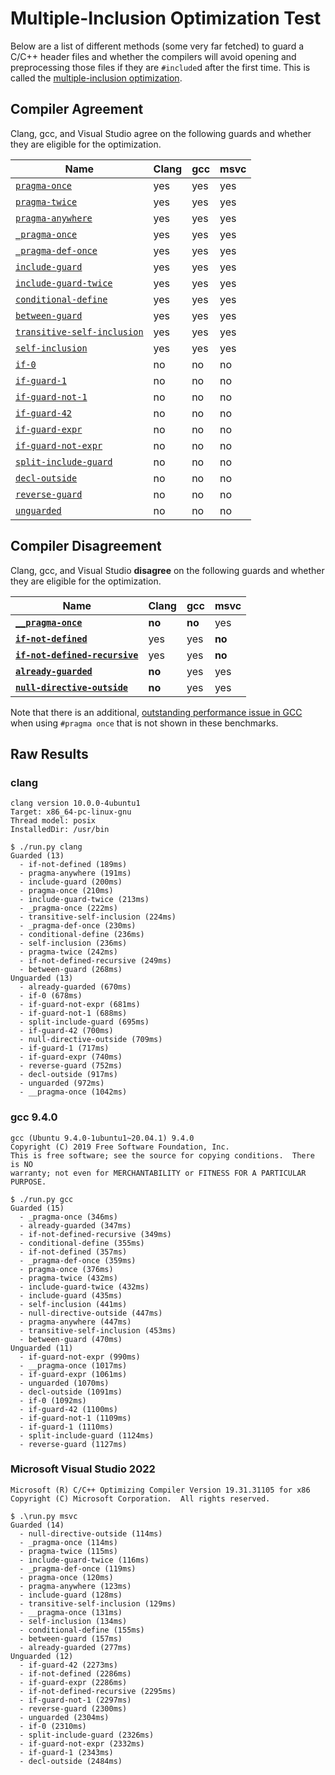# Multiple-Inclusion Optimization Test

Below are a list of different methods (some very far fetched) to guard a C/C++
header files and whether the compilers will avoid opening and preprocessing
those files if they are `#include`d after the first time.  This is called
the [multiple-inclusion optimization](https://gcc.gnu.org/onlinedocs/cppinternals/Guard-Macros.html).

## Compiler Agreement

Clang, gcc, and Visual Studio agree on the following guards and whether they
are eligible for the optimization.

| Name                                                                | Clang | gcc | msvc |
| ------------------------------------------------------------------- | ----- | --- | ---- |
| [`pragma-once`](guards/pragma-once)                                 | yes   | yes | yes  |
| [`pragma-twice`](guards/pragma-twice)                               | yes   | yes | yes  |
| [`pragma-anywhere`](guards/pragma-anywhere)                         | yes   | yes | yes  |
| [`_pragma-once`](guards/_pragma-once)                               | yes   | yes | yes  |
| [`_pragma-def-once`](guards/_pragma-def-once)                       | yes   | yes | yes  |
| [`include-guard`](guards/include-guard)                             | yes   | yes | yes  |
| [`include-guard-twice`](guards/include-guard-twice)                 | yes   | yes | yes  |
| [`conditional-define`](guards/conditional-define)                   | yes   | yes | yes  |
| [`between-guard`](guards/between-guard)                             | yes   | yes | yes  |
| [`transitive-self-inclusion`](guards/transitive-self-inclusion)     | yes   | yes | yes  |
| [`self-inclusion`](guards/self-inclusion)                           | yes   | yes | yes  |
| [`if-0`](guards/if-0)                                               | no    | no  | no   |
| [`if-guard-1`](guards/if-guard-1)                                   | no    | no  | no   |
| [`if-guard-not-1`](guards/if-guard-not-1)                           | no    | no  | no   |
| [`if-guard-42`](guards/if-guard-42)                                 | no    | no  | no   |
| [`if-guard-expr`](guards/if-guard-expr)                             | no    | no  | no   |
| [`if-guard-not-expr`](guards/if-guard-not-expr)                     | no    | no  | no   |
| [`split-include-guard`](guards/split-include-guard)                 | no    | no  | no   |
| [`decl-outside`](guards/decl-outside)                               | no    | no  | no   |
| [`reverse-guard`](guards/reverse-guard)                             | no    | no  | no   |
| [`unguarded`](guards/unguarded)                                     | no    | no  | no   |

## Compiler Disagreement


Clang, gcc, and Visual Studio **disagree** on the following guards and whether
they are eligible for the optimization.

| Name                                                                | Clang  | gcc    | msvc   |
| ------------------------------------------------------------------- | ------ | ------ | ------ |
| [**`__pragma-once`**](guards/__pragma-once)                         | **no** | **no** |   yes  |
| [**`if-not-defined`**](guards/if-not-defined)                       |   yes  |   yes  | **no** |
| [**`if-not-defined-recursive`**](guards/if-not-defined-recursive)   |   yes  |   yes  | **no** |
| [**`already-guarded`**](guards/already-guarded)                     | **no** |   yes  |   yes  |
| [**`null-directive-outside`**](guards/null-directive-outside)       | **no** |   yes  |   yes  |

Note that there is an additional,
[outstanding performance issue in GCC](https://gcc.gnu.org/bugzilla/show_bug.cgi?id=58770)
when using `#pragma once` that is not shown in these benchmarks.

## Raw Results

### clang

```$ clang --version
clang version 10.0.0-4ubuntu1
Target: x86_64-pc-linux-gnu
Thread model: posix
InstalledDir: /usr/bin

$ ./run.py clang
Guarded (13)
  - if-not-defined (189ms)
  - pragma-anywhere (191ms)
  - include-guard (200ms)
  - pragma-once (210ms)
  - include-guard-twice (213ms)
  - _pragma-once (222ms)
  - transitive-self-inclusion (224ms)
  - _pragma-def-once (230ms)
  - conditional-define (236ms)
  - self-inclusion (236ms)
  - pragma-twice (242ms)
  - if-not-defined-recursive (249ms)
  - between-guard (268ms)
Unguarded (13)
  - already-guarded (670ms)
  - if-0 (678ms)
  - if-guard-not-expr (681ms)
  - if-guard-not-1 (688ms)
  - split-include-guard (695ms)
  - if-guard-42 (700ms)
  - null-directive-outside (709ms)
  - if-guard-1 (717ms)
  - if-guard-expr (740ms)
  - reverse-guard (752ms)
  - decl-outside (917ms)
  - unguarded (972ms)
  - __pragma-once (1042ms)
```

### gcc 9.4.0

```$ gcc --version
gcc (Ubuntu 9.4.0-1ubuntu1~20.04.1) 9.4.0
Copyright (C) 2019 Free Software Foundation, Inc.
This is free software; see the source for copying conditions.  There is NO
warranty; not even for MERCHANTABILITY or FITNESS FOR A PARTICULAR PURPOSE.

$ ./run.py gcc
Guarded (15)
  - _pragma-once (346ms)
  - already-guarded (347ms)
  - if-not-defined-recursive (349ms)
  - conditional-define (355ms)
  - if-not-defined (357ms)
  - _pragma-def-once (359ms)
  - pragma-once (376ms)
  - pragma-twice (432ms)
  - include-guard-twice (432ms)
  - include-guard (435ms)
  - self-inclusion (441ms)
  - null-directive-outside (447ms)
  - pragma-anywhere (447ms)
  - transitive-self-inclusion (453ms)
  - between-guard (470ms)
Unguarded (11)
  - if-guard-not-expr (990ms)
  - __pragma-once (1017ms)
  - if-guard-expr (1061ms)
  - unguarded (1070ms)
  - decl-outside (1091ms)
  - if-0 (1092ms)
  - if-guard-42 (1100ms)
  - if-guard-not-1 (1109ms)
  - if-guard-1 (1110ms)
  - split-include-guard (1124ms)
  - reverse-guard (1127ms)
```

### Microsoft Visual Studio 2022

```$ cl
Microsoft (R) C/C++ Optimizing Compiler Version 19.31.31105 for x86
Copyright (C) Microsoft Corporation.  All rights reserved.

$ .\run.py msvc
Guarded (14)
  - null-directive-outside (114ms)
  - _pragma-once (114ms)
  - pragma-twice (115ms)
  - include-guard-twice (116ms)
  - _pragma-def-once (119ms)
  - pragma-once (120ms)
  - pragma-anywhere (123ms)
  - include-guard (128ms)
  - transitive-self-inclusion (129ms)
  - __pragma-once (131ms)
  - self-inclusion (134ms)
  - conditional-define (155ms)
  - between-guard (157ms)
  - already-guarded (277ms)
Unguarded (12)
  - if-guard-42 (2273ms)
  - if-not-defined (2286ms)
  - if-guard-expr (2286ms)
  - if-not-defined-recursive (2295ms)
  - if-guard-not-1 (2297ms)
  - reverse-guard (2300ms)
  - unguarded (2304ms)
  - if-0 (2310ms)
  - split-include-guard (2326ms)
  - if-guard-not-expr (2332ms)
  - if-guard-1 (2343ms)
  - decl-outside (2484ms)
```

